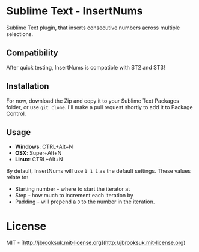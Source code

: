 # Sublime Text - InsertNums
Sublime Text plugin, that inserts consecutive numbers across multiple selections.

## Compatibility
After quick testing, InsertNums is compatible with ST2 and ST3!

## Installation
For now, download the Zip and copy it to your Sublime Text Packages folder, or use `git clone`. I'll make a pull request shortly to add it to Package Control.

## Usage

- **Windows**: CTRL+Alt+N
- **OSX**: Super+Alt+N
- **Linux**: CTRL+Alt+N

By default, InsertNums will use `1 1 1` as the default settings. These values relate to:

- Starting number - where to start the iterator at
- Step - how much to increment each iteration by
- Padding - will prepend a `0` to the number in the iteration.

# License
MIT - [http://jbrooksuk.mit-license.org](http://jbrooksuk.mit-license.org)